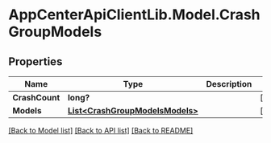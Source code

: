 # AppCenterApiClientLib.Model.CrashGroupModels
## Properties

Name | Type | Description | Notes
------------ | ------------- | ------------- | -------------
**CrashCount** | **long?** |  | [optional] 
**Models** | [**List&lt;CrashGroupModelsModels&gt;**](CrashGroupModelsModels.md) |  | [optional] 

[[Back to Model list]](../README.md#documentation-for-models) [[Back to API list]](../README.md#documentation-for-api-endpoints) [[Back to README]](../README.md)

